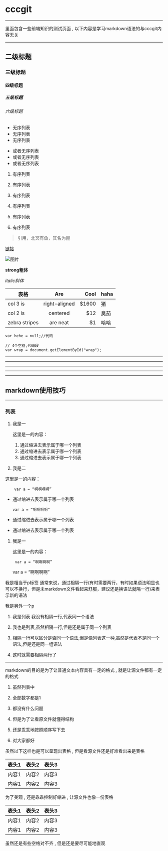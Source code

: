 # cccgit
***
里面包含一些前端知识的测试页面 , 以下内容是学习markdown语法的与cccgit内容无关
***
## 二级标题
### 三级标题
#### 四级标题
##### 五级标题
###### 六级标题


* 无序列表
* 无序列表
* 无序列表


- 或者无序列表
- 或者无序列表
- 或者无序列表


1. 有序列表
2. 有序列表
3. 有序列表


1. 有序列表
1. 有序列表
1. 有序列表





>引用，北冥有鱼，其名为昆

[链接](https://github.com/cccikov/)

![图片](https://avatars2.githubusercontent.com/u/16117570?v=3&s=460)

**strong粗体**

*italic斜体*

| 表格          | Are           | Cool  | haha |
| ------------- |:-------------:| -----:| -----|
| col 3 is      | right-aligned | $1600 |     猪|
| col 2 is      | centered      |   $12 |   臭茄|
| zebra stripes | are neat      |    $1 |  哈哈 |     

`var hehe = null;//代码`

    // 4个空格,代码段
    var wrap = document.getElementById("wrap");


* * *

***

*****

- - -

---------------------------------------





## markdown使用技巧

---------------

### 列表

1. 我是一

   这里是一的内容：

   1. 通过缩进去表示属于哪一个列表
   2. 通过缩进去表示属于哪一个列表
   3. 通过缩进去表示属于哪一个列表

2. 我是二

  这里是一的内容：

	    var a = “啊啊啊啊”

  * 通过缩进去表示属于哪一个列表

  		var a = “啊啊啊啊”

  * 通过缩进去表示属于哪一个列表



  * 通过缩进去表示属于哪一个列表

1. 我是一

	这里是一的内容：

		var a = “啊啊啊啊”


	var a = “啊啊啊啊”

我是相当于p标签
通常来说，通过相隔一行(有时需要两行，有时如果语法明显也可以不换行，但是未markdown文件看起来舒服，建议还是换语法就隔一行)来表示新的语法

我是另外一个p


1. 我是列表
    我没有相隔一行,代表同一个语法

2. 我也是列表,虽然相隔一行,但是还是属于同一个列表

3. 相隔一行可以区分是否同一个语法,但是像列表这一种,虽然是代表不是同一个语法,但是还是同一组语法


1. 这时就需要相隔两行了

-----------------------------

markdown的目的是为了让普通文本内容具有一定的格式 , 就是让源文件都有一定的格式

1. 虽然列表中
1. 全部数字都是1
1. 都没有什么问题


1. 但是为了让看原文件就懂得结构
2. 还是乖乖地按照顺序写下去
3. 对大家都好


虽然以下这样也是可以呈现出表格 , 但是看源文件还是好难看出来是表格

|表头1|表头2|表头3|
|-|-|-|
|内容1|内容2|内容3|
|内容1|内容2|内容3|

为了美观 , 还是乖乖控制好缩进 , 让源文件也像一份表格

| 表头1 | 表头2 | 表头3 |
|-------|------|------|
| 内容1 | 内容2 | 内容3 |
| 内容1 | 内容2 | 内容3 |

虽然还是有些空格对不齐 , 但是还是要尽可能地直观
